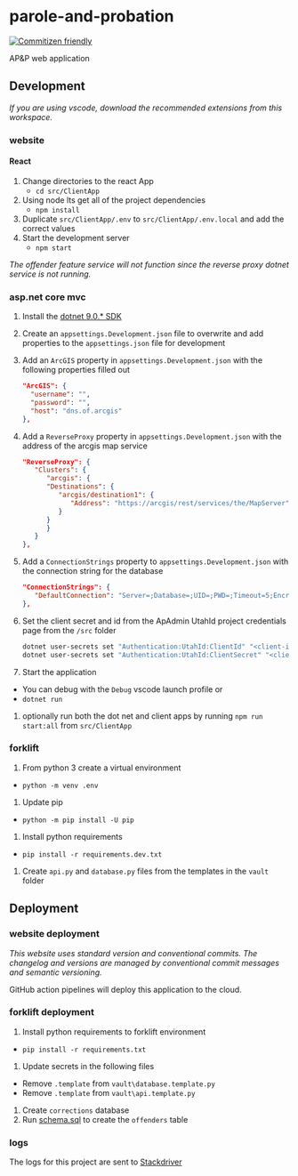 # parole-and-probation

[![Commitizen friendly](https://img.shields.io/badge/commitizen-friendly-brightgreen.svg)](http://commitizen.github.io/cz-cli/)

AP&amp;P web application

## Development

_If you are using vscode, download the recommended extensions from this workspace._

### website

#### React

1. Change directories to the react App
   - `cd src/ClientApp`
1. Using node lts get all of the project dependencies
   - `npm install`
1. Duplicate `src/ClientApp/.env` to `src/ClientApp/.env.local` and add the correct values
1. Start the development server
   - `npm start`

_The offender feature service will not function since the reverse proxy dotnet service is not running._

### asp.net core mvc

1. Install the [dotnet 9.0.\* SDK](https://dotnet.microsoft.com/download/dotnet/9.0)
1. Create an `appsettings.Development.json` file to overwrite and add properties to the `appsettings.json` file for development
1. Add an `ArcGIS` property in `appsettings.Development.json` with the following properties filled out

   ```json
   "ArcGIS": {
     "username": "",
     "password": "",
     "host": "dns.of.arcgis"
   },
   ```

1. Add a `ReverseProxy` property in `appsettings.Development.json` with the address of the arcgis map service

   ```json
   "ReverseProxy": {
      "Clusters": {
         "arcgis": {
         "Destinations": {
            "arcgis/destination1": {
               "Address": "https://arcgis/rest/services/the/MapServer"
            }
         }
         }
      }
   },
   ```

1. Add a `ConnectionStrings` property to `appsettings.Development.json` with the connection string for the database

   ```json
   "ConnectionStrings": {
      "DefaultConnection": "Server=;Database=;UID=;PWD=;Timeout=5;Encrypt=True;"
   },
   ```

1. Set the client secret and id from the ApAdmin UtahId project credentials page from the `/src` folder

   ```sh
   dotnet user-secrets set "Authentication:UtahId:ClientId" "<client-id>"
   dotnet user-secrets set "Authentication:UtahId:ClientSecret" "<client-secret>"
   ```

1. Start the application

- You can debug with the `Debug` vscode launch profile or
- `dotnet run`

1. optionally run both the dot net and client apps by running `npm run start:all` from `src/ClientApp`

### forklift

1. From python 3 create a virtual environment

- `python -m venv .env`

1. Update pip

- `python -m pip install -U pip`

1. Install python requirements

- `pip install -r requirements.dev.txt`

1. Create `api.py` and `database.py` files from the templates in the `vault` folder

## Deployment

### website deployment

_This website uses standard version and conventional commits. The changelog and versions are managed by conventional commit messages and semantic versioning._

GitHub action pipelines will deploy this application to the cloud.

### forklift deployment

1. Install python requirements to forklift environment

- `pip install -r requirements.txt`

1. Update secrets in the following files

- Remove `.template` from `vault\database.template.py`
- Remove `.template` from `vault\api.template.py`

1. Create `corrections` database
1. Run [schema.sql](/scripts/schema.sql) to create the `offenders` table

### logs

The logs for this project are sent to [Stackdriver](https://console.cloud.google.com/logs/viewer?project=ut-dts-agrc-parole-dev&resource=global&minLogLevel=0&expandAll=false&customFacets=&limitCustomFacetWidth=true&advancedFilter=resource.type%3D%22global%22%0AlogName%3D%22projects%2Fut-dts-agrc-parole-dev%2Flogs%2Fparole-api%22)
